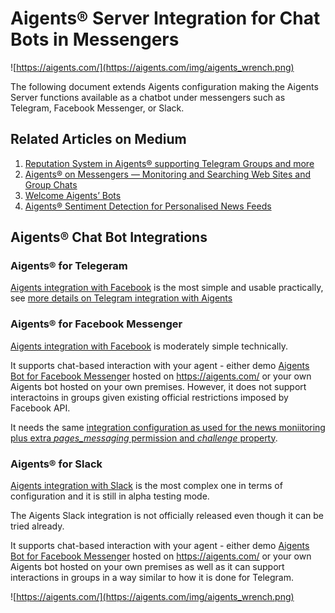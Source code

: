 # Aigents® Server Integration for Chat Bots in Messengers

![https://aigents.com/](https://aigents.com/img/aigents_wrench.png)

The following document extends Aigents configuration making the Aigents Server functions available as a chatbot under messengers such as Telegram, Facebook Messenger, or Slack.

## Related Articles on Medium

1. [Reputation System in Aigents® supporting Telegram Groups and more](https://blog.singularitynet.io/reputation-system-in-aigents-supporting-telegram-groups-and-more-c43f0cf5053d)
1. [Aigents® on Messengers — Monitoring and Searching Web Sites and Group Chats](https://medium.com/@aigents/aigents-on-messengers-monitoring-and-searching-web-sites-and-group-chats-f5d585e0355e)
1. [Welcome Aigents’ Bots](https://medium.com/@aigents/welcome-aigents-bots-d6682968f486)
1. [Aigents® Sentiment Detection for Personalised News Feeds](https://blog.singularitynet.io/aigents-sentiment-detection-personal-and-social-relevant-news-be989d73b381)

## Aigents® Chat Bot Integrations


### Aigents® for Telegeram

[Aigents integration with Facebook](https://github.com/aigents/aigents-java/blob/master/src/main/java/net/webstructor/comm/telegram/Telegrammer.java) is the most simple and usable practically, see [more details on Telegram integration with Aigents](aigents_telegram.md)   
	
### Aigents® for Facebook Messenger

[Aigents integration with Facebook](https://github.com/aigents/aigents-java/blob/master/src/main/java/net/webstructor/comm/fb/Messenger.java) is moderately simple technically.

It supports chat-based interaction with your agent - either demo [Aigents Bot for Facebook Messenger](https://www.messenger.com/t/aigents) hosted on https://aigents.com/ or your own Aigents bot hosted on your own premises. However, it does not support interactoins in groups given existing official restrictions imposed by Facebook API. 

It needs the same [integration configuration as used for the news moniitoring plus extra *pages_messaging* permission and *challenge* property](https://github.com/aigents/aigents-java/blob/master/doc/aigents_integration_news_user.md).

### Aigents® for Slack

[Aigents integration with Slack](https://github.com/aigents/aigents-java/blob/master/src/main/java/net/webstructor/comm/Slacker.java) is the most complex one in terms of configuration and it is still in alpha testing mode. 

The Aigents Slack integration is not officially released even though it can be tried already.

It supports chat-based interaction with your agent - either demo [Aigents Bot for Facebook Messenger](https://www.messenger.com/t/aigents) hosted on https://aigents.com/ or your own Aigents bot hosted on your own premises as well as it can support interactions in groups in a way similar to how it is done for Telegram.

![https://aigents.com/](https://aigents.com/img/aigents_wrench.png)